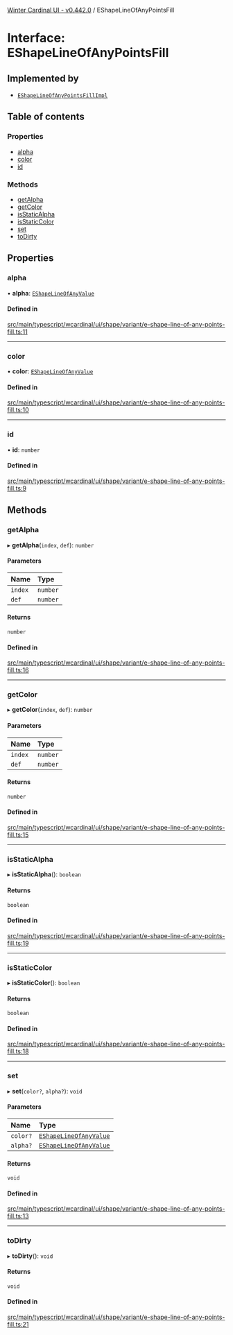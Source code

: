 [Winter Cardinal UI - v0.442.0](../index.md) / EShapeLineOfAnyPointsFill

# Interface: EShapeLineOfAnyPointsFill

## Implemented by

- [`EShapeLineOfAnyPointsFillImpl`](../classes/EShapeLineOfAnyPointsFillImpl.md)

## Table of contents

### Properties

- [alpha](EShapeLineOfAnyPointsFill.md#alpha)
- [color](EShapeLineOfAnyPointsFill.md#color)
- [id](EShapeLineOfAnyPointsFill.md#id)

### Methods

- [getAlpha](EShapeLineOfAnyPointsFill.md#getalpha)
- [getColor](EShapeLineOfAnyPointsFill.md#getcolor)
- [isStaticAlpha](EShapeLineOfAnyPointsFill.md#isstaticalpha)
- [isStaticColor](EShapeLineOfAnyPointsFill.md#isstaticcolor)
- [set](EShapeLineOfAnyPointsFill.md#set)
- [toDirty](EShapeLineOfAnyPointsFill.md#todirty)

## Properties

### alpha

• **alpha**: [`EShapeLineOfAnyValue`](../index.md#eshapelineofanyvalue)

#### Defined in

[src/main/typescript/wcardinal/ui/shape/variant/e-shape-line-of-any-points-fill.ts:11](https://github.com/winter-cardinal/winter-cardinal-ui/blob/v0.442.0/src/main/typescript/wcardinal/ui/shape/variant/e-shape-line-of-any-points-fill.ts#L11)

___

### color

• **color**: [`EShapeLineOfAnyValue`](../index.md#eshapelineofanyvalue)

#### Defined in

[src/main/typescript/wcardinal/ui/shape/variant/e-shape-line-of-any-points-fill.ts:10](https://github.com/winter-cardinal/winter-cardinal-ui/blob/v0.442.0/src/main/typescript/wcardinal/ui/shape/variant/e-shape-line-of-any-points-fill.ts#L10)

___

### id

• **id**: `number`

#### Defined in

[src/main/typescript/wcardinal/ui/shape/variant/e-shape-line-of-any-points-fill.ts:9](https://github.com/winter-cardinal/winter-cardinal-ui/blob/v0.442.0/src/main/typescript/wcardinal/ui/shape/variant/e-shape-line-of-any-points-fill.ts#L9)

## Methods

### getAlpha

▸ **getAlpha**(`index`, `def`): `number`

#### Parameters

| Name | Type |
| :------ | :------ |
| `index` | `number` |
| `def` | `number` |

#### Returns

`number`

#### Defined in

[src/main/typescript/wcardinal/ui/shape/variant/e-shape-line-of-any-points-fill.ts:16](https://github.com/winter-cardinal/winter-cardinal-ui/blob/v0.442.0/src/main/typescript/wcardinal/ui/shape/variant/e-shape-line-of-any-points-fill.ts#L16)

___

### getColor

▸ **getColor**(`index`, `def`): `number`

#### Parameters

| Name | Type |
| :------ | :------ |
| `index` | `number` |
| `def` | `number` |

#### Returns

`number`

#### Defined in

[src/main/typescript/wcardinal/ui/shape/variant/e-shape-line-of-any-points-fill.ts:15](https://github.com/winter-cardinal/winter-cardinal-ui/blob/v0.442.0/src/main/typescript/wcardinal/ui/shape/variant/e-shape-line-of-any-points-fill.ts#L15)

___

### isStaticAlpha

▸ **isStaticAlpha**(): `boolean`

#### Returns

`boolean`

#### Defined in

[src/main/typescript/wcardinal/ui/shape/variant/e-shape-line-of-any-points-fill.ts:19](https://github.com/winter-cardinal/winter-cardinal-ui/blob/v0.442.0/src/main/typescript/wcardinal/ui/shape/variant/e-shape-line-of-any-points-fill.ts#L19)

___

### isStaticColor

▸ **isStaticColor**(): `boolean`

#### Returns

`boolean`

#### Defined in

[src/main/typescript/wcardinal/ui/shape/variant/e-shape-line-of-any-points-fill.ts:18](https://github.com/winter-cardinal/winter-cardinal-ui/blob/v0.442.0/src/main/typescript/wcardinal/ui/shape/variant/e-shape-line-of-any-points-fill.ts#L18)

___

### set

▸ **set**(`color?`, `alpha?`): `void`

#### Parameters

| Name | Type |
| :------ | :------ |
| `color?` | [`EShapeLineOfAnyValue`](../index.md#eshapelineofanyvalue) |
| `alpha?` | [`EShapeLineOfAnyValue`](../index.md#eshapelineofanyvalue) |

#### Returns

`void`

#### Defined in

[src/main/typescript/wcardinal/ui/shape/variant/e-shape-line-of-any-points-fill.ts:13](https://github.com/winter-cardinal/winter-cardinal-ui/blob/v0.442.0/src/main/typescript/wcardinal/ui/shape/variant/e-shape-line-of-any-points-fill.ts#L13)

___

### toDirty

▸ **toDirty**(): `void`

#### Returns

`void`

#### Defined in

[src/main/typescript/wcardinal/ui/shape/variant/e-shape-line-of-any-points-fill.ts:21](https://github.com/winter-cardinal/winter-cardinal-ui/blob/v0.442.0/src/main/typescript/wcardinal/ui/shape/variant/e-shape-line-of-any-points-fill.ts#L21)
